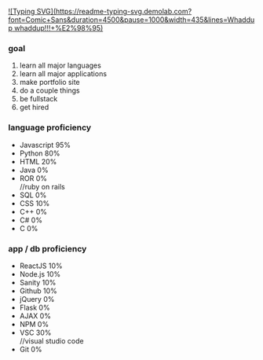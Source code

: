
[![Typing SVG](https://readme-typing-svg.demolab.com?font=Comic+Sans&duration=4500&pause=1000&width=435&lines=Whaddup whaddup!!!+%E2%98%95)](https://git.io/typing-svg)

<!DOCTYPE html>
 <html>
  <div id="Want to be / do"> 
   <body>
    <h3>goal</h3>
    <ol>
     <li>learn all major languages</li>
     <li>learn all major applications</li>
     <li>make portfolio site</li>
     <li>do a couple things</li>
     <li>be fullstack</li>
     <li>get hired</li>
    </ol>
   </body>
  </div>
  <div id="language proficiency"
   <body>
    <h3>language proficiency</h3>
    <ul>
     <li>Javascript 95%</li>
     <li>Python 80%</li>
     <li>HTML 20%</li>
     <li>Java 0%</li>
     <li>ROR 0%</li> //ruby on rails
     <li>SQL 0%</li>
     <li>CSS 10%</li>
     <li>C++ 0%</li>
     <li>C# 0%</li>
     <li>C 0%</li>
    </ul>
   </body> 
  </div>
  <div id="app proficiency">
   <body>
    <h3>app / db proficiency</h3>
    <ul>
     <li>ReactJS 10%</li>
     <li>Node.js 10%</li>
     <li>Sanity 10%</li>
     <li>Github 10%</li>
     <li>jQuery 0%</li>
     <li>Flask 0%</li>
     <li>AJAX 0%</li>
     <li>NPM 0%</li>
     <li>VSC 30%</li> //visual studio code
     <li>Git 0%</li>
    </ul>
   </body>
  </div>
 </html>
